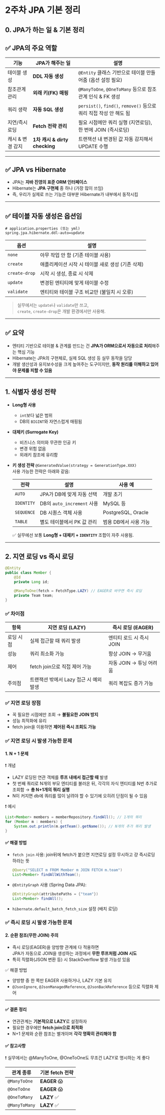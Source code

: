 # 2주차 JPA 기본 정리

## 0. JPA가 하는 일 & 기본 정리

## ✅ JPA의 주요 역할

| 기능             | JPA가 해주는 일               | 설명                                                               |
| ---------------- | ----------------------------- | ------------------------------------------------------------------ |
| 테이블 생성      | **DDL 자동 생성**             | `@Entity` 클래스 기반으로 테이블 만들어줌 (옵션 설정 필요)         |
| 참조관계 관리    | **외래 키(FK) 매핑**          | `@ManyToOne`, `@OneToMany` 등으로 참조관계 인식 & FK 생성          |
| 쿼리 생략        | **자동 SQL 생성**             | `persist()`, `find()`, `remove()` 등으로 쿼리 직접 작성 안 해도 됨 |
| 지연/즉시 로딩   | **Fetch 전략 관리**           | 필요 시점에만 쿼리 실행 (지연로딩), 한 번에 JOIN (즉시로딩)        |
| 캐시 & 변경 감지 | **1차 캐시 & dirty checking** | 트랜잭션 내 변경된 값 자동 감지해서 UPDATE 수행                    |

---

## ✅ JPA vs Hibernate

- JPA는 **자바 진영의 표준 ORM 인터페이스**
- Hibernate는 **JPA 구현체** 중 하나 (가장 많이 쓰임)
- 즉, 우리가 실제로 쓰는 기능은 대부분 Hibernate가 내부에서 동작시킴

---

## ✅ 테이블 자동 생성은 옵션임

```properties
# application.properties (또는 yml)
spring.jpa.hibernate.ddl-auto=update
```

| 옵션          | 설명                                              |
| ------------- | ------------------------------------------------- |
| `none`        | 아무 작업 안 함 (기존 테이블 사용)                |
| `create`      | 애플리케이션 시작 시 테이블 새로 생성 (기존 삭제) |
| `create-drop` | 시작 시 생성, 종료 시 삭제                        |
| `update`      | 변경된 엔티티에 맞게 테이블 수정                  |
| `validate`    | 엔티티와 테이블 구조 비교만 (불일치 시 오류)      |

> 실무에서는 `update`나 `validate`만 쓰고,  
> `create`, `create-drop`은 개발 환경에서만 사용해.

---

## ✅ 요약

- 엔티티 기반으로 테이블 & 관계를 만드는 건 **JPA가 ORM으로서 자동으로 처리**해주는 핵심 기능
- Hibernate는 JPA의 구현체로, 실제 SQL 생성 등 실무 동작을 담당
- 개발 생산성과 유지보수성을 크게 높여주는 도구이지만, **동작 원리를 이해하고 있어야 문제를 피할 수 있음**

---

## 1. 식별자 생성 전략

- **Long형 사용**

  - `int`보다 넓은 범위
  - DB의 `BIGINT`와 자연스럽게 매핑됨

- **대체키 (Surrogate Key)**

  - 비즈니스 의미와 무관한 인공 키
  - 변경 위험 없음
  - 외래키 참조에 유리함

- **키 생성 전략**
  `@GeneratedValue(strategy = GenerationType.XXX)`  
  사용 가능한 전략은 아래와 같음:

  | 전략       | 설명                       | 사용 예               |
  | ---------- | -------------------------- | --------------------- |
  | `AUTO`     | JPA가 DB에 맞게 자동 선택  | 개발 초기             |
  | `IDENTITY` | DB의 `auto_increment` 사용 | MySQL 등              |
  | `SEQUENCE` | DB 시퀀스 객체 사용        | PostgreSQL, Oracle    |
  | `TABLE`    | 별도 테이블에서 PK 값 관리 | 범용 DB에서 사용 가능 |

  ✅ 실무에선 보통 **Long형 + 대체키 + `IDENTITY`** 조합이 자주 사용됨.

---

## 2. 지연 로딩 vs 즉시 로딩

```java
@Entity
public class Member {
    @Id
    private Long id;

    @ManyToOne(fetch = FetchType.LAZY) // EAGER로 바꾸면 즉시 로딩
    private Team team;
}
```

### ✅ 차이점

| 항목      | 지연 로딩 (LAZY)                       | 즉시 로딩 (EAGER)        |
| --------- | -------------------------------------- | ------------------------ |
| 로딩 시점 | 실제 접근할 때 쿼리 발생               | 엔티티 로드 시 즉시 JOIN |
| 성능      | 쿼리 최소화 가능                       | 항상 JOIN → 무거움       |
| 제어      | fetch join으로 직접 제어 가능          | 자동 JOIN → 튜닝 어려움  |
| 주의점    | 트랜잭션 밖에서 Lazy 접근 시 예외 발생 | 쿼리 복잡도 증가 가능    |

### ✅ 지연 로딩 장점

- 꼭 필요한 시점에만 조회 → **불필요한 JOIN 방지**
- 성능 최적화에 유리
- fetch join을 이용하면 **제어된 즉시 조회도 가능**

### ✅ 지연 로딩 시 발생 가능한 문제

#### 1. N + 1 문제

❗ 개념

- LAZY 로딩된 연관 객체를 **루프 내에서 접근할 때** 발생
- 첫 번째 쿼리로 N개의 부모 엔티티를 불러온 뒤,
  각각의 자식 엔티티를 N번 추가로 조회함 → **총 N+1개의 쿼리 실행**
- N이 커지면 db에 쿼리를 많이 날려야 할 수 있기에 오히려 단점이 될 수 있음

❗ 예시

```java
List<Member> members = memberRepository.findAll(); // 1개의 쿼리
for (Member m : members) {
    System.out.println(m.getTeam().getName()); // N개의 추가 쿼리 발생
}
```

#### ✅ 해결 방법

- `fetch join` 사용: join뒤에 fetch가 붙으면 지연로딩 설정 무시하고 걍 즉시로딩 하라는 뜻
  ```java
  @Query("SELECT m FROM Member m JOIN FETCH m.team")
  List<Member> findAllWithTeam();
  ```
- `@EntityGraph` 사용 (Spring Data JPA):
  ```java
  @EntityGraph(attributePaths = {"team"})
  List<Member> findAll();
  ```
- `hibernate.default_batch_fetch_size` 설정 (배치 로딩)

### ✅ 즉시 로딩 시 발생 가능한 문제

#### 2. 순환 참조(무한 JOIN) 주의

- 즉시 로딩(EAGER)을 양방향 관계에 다 적용하면  
  JPA가 자동으로 JOIN을 생성하는 과정에서 **무한 루프처럼 JOIN 시도**
- 특히 직렬화(JSON 변환 등) 시 StackOverflow 발생 가능성 있음

✅ 해결 방법

- 양방향 중 한 쪽만 EAGER 사용하거나, LAZY 기본 유지
- `@JsonIgnore`, `@JsonManagedReference`, `@JsonBackReference` 등으로 직렬화 제어

---

#### ✅ 결론 정리

- 연관관계는 **기본적으로 LAZY**로 설정하자
- 필요한 경우에만 **fetch join으로 최적화**
- N+1 문제와 순환 참조는 별개이며 **각각 명확히 관리해야 함**

#### ✅ 참고사항

❗ 실무에서는 @ManyToOne, @OneToOne도 무조건 LAZY로 명시하는 게 좋다

| 관계 종류     | 기본 fetch 전략 |
| ------------- | --------------- |
| `@ManyToOne`  | **EAGER** 😱    |
| `@OneToOne`   | **EAGER** 😱    |
| `@OneToMany`  | **LAZY** ✅     |
| `@ManyToMany` | **LAZY** ✅     |
